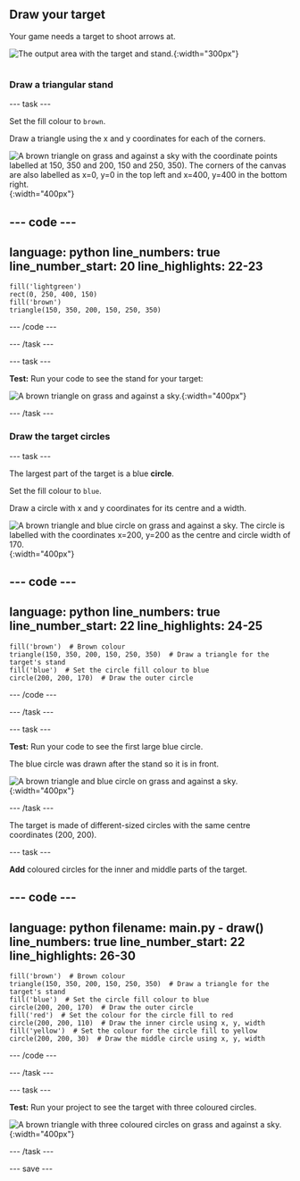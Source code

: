 ## Draw your target

<div style="display: flex; flex-wrap: wrap">
<div style="flex-basis: 200px; flex-grow: 1; margin-right: 15px;">
Your game needs a target to shoot arrows at.
</div>
<div>

![The output area with the target and stand.](images/three-circles.png){:width="300px"}

</div>
</div>

### Draw a triangular stand

--- task ---

Set the fill colour to `brown`.

Draw a triangle using the x and y coordinates for each of the corners.

![A brown triangle on grass and against a sky with the coordinate points labelled at 150, 350 and 200, 150 and 250, 350). The corners of the canvas are also labelled as x=0, y=0 in the top left and x=400, y=400 in the bottom right.](images/stand_coords.png){:width="400px"}

--- code ---
---
language: python
line_numbers: true
line_number_start: 20
line_highlights: 22-23
---
    fill('lightgreen')  
    rect(0, 250, 400, 150)  
    fill('brown') 
    triangle(150, 350, 200, 150, 250, 350)  

--- /code ---

--- /task ---

--- task ---

**Test:** Run your code to see the stand for your target: 

![A brown triangle on grass and against a sky.](images/target-stand.png){:width="400px"}

--- /task ---

### Draw the target circles

--- task ---

The largest part of the target is a blue **circle**.

Set the fill colour to `blue`. 

Draw a circle with x and y coordinates for its centre and a width. 

![A brown triangle and blue circle on grass and against a sky. The circle is labelled with the coordinates x=200, y=200 as the centre and circle width of 170.](images/circle-coords.png){:width="400px"}

--- code ---
---
language: python
line_numbers: true
line_number_start: 22
line_highlights: 24-25
---

    fill('brown')  # Brown colour
    triangle(150, 350, 200, 150, 250, 350)  # Draw a triangle for the target's stand 
    fill('blue')  # Set the circle fill colour to blue
    circle(200, 200, 170)  # Draw the outer circle
  
--- /code ---

--- /task ---

--- task ---

**Test:** Run your code to see the first large blue circle. 

The blue circle was drawn after the stand so it is in front.

![A brown triangle and blue circle on grass and against a sky.](images/blue-circle.png){:width="400px"}

--- /task ---

The target is made of different-sized circles with the same centre coordinates (200, 200). 

--- task ---

**Add** coloured circles for the inner and middle parts of the target. 

--- code ---
---
language: python
filename: main.py - draw()
line_numbers: true
line_number_start: 22
line_highlights: 26-30
---

    fill('brown')  # Brown colour
    triangle(150, 350, 200, 150, 250, 350)  # Draw a triangle for the target's stand 
    fill('blue')  # Set the circle fill colour to blue
    circle(200, 200, 170)  # Draw the outer circle
    fill('red')  # Set the colour for the circle fill to red
    circle(200, 200, 110)  # Draw the inner circle using x, y, width
    fill('yellow')  # Set the colour for the circle fill to yellow      
    circle(200, 200, 30)  # Draw the middle circle using x, y, width

--- /code ---

--- /task ---

--- task ---

**Test:** Run your project to see the target with three coloured circles. 

![A brown triangle with three coloured circles on grass and against a sky.](images/three-circles.png){:width="400px"}

--- /task ---

--- save ---
